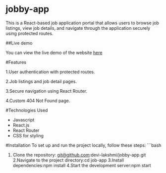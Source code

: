 # jobby-app

This is a React-based job application portal that allows users to browse job listings, view job details, and navigate through the application securely using protected routes.

##Live demo

You can view the live demo of the website [here](https://jobby-site.netlify.app)

#Features

1.User authentication with protected routes.

2.Job listings and job detail pages.

3.Secure navigation using React Router.

4.Custom 404 Not Found page.

#Technologies Used
- Javascript
- React.js
- React Router
- CSS for styling

#Installation
To set up and run the project locally, follow these steps:
    ```bash
1.  Clone the repository: git@github.com:devi-lakshmi/jobby-app.git
2.Navigate to the project directory:cd job-app 
3.Install dependencies:npm install
4.Start the development server:npm start
